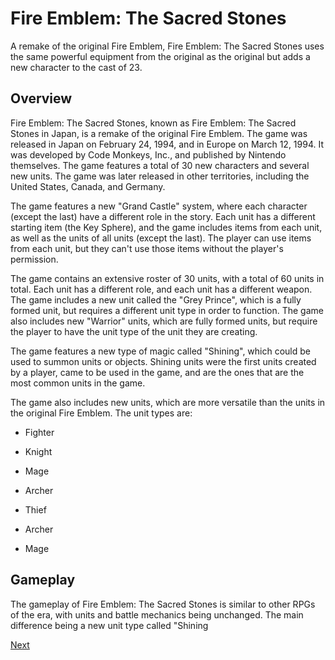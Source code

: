 # Fire Emblem: The Sacred Stones

A remake of the original Fire Emblem, Fire Emblem: The Sacred Stones uses the same powerful equipment from the original as the original but adds a new character to the cast of 23.

## Overview

Fire Emblem: The Sacred Stones, known as Fire Emblem: The Sacred Stones in Japan, is a remake of the original Fire Emblem. The game was released in Japan on February 24, 1994, and in Europe on March 12, 1994. It was developed by Code Monkeys, Inc., and published by Nintendo themselves. The game features a total of 30 new characters and several new units. The game was later released in other territories, including the United States, Canada, and Germany.

The game features a new "Grand Castle" system, where each character (except the last) have a different role in the story. Each unit has a different starting item (the Key Sphere), and the game includes items from each unit, as well as the units of all units (except the last). The player can use items from each unit, but they can't use those items without the player's permission.

The game contains an extensive roster of 30 units, with a total of 60 units in total. Each unit has a different role, and each unit has a different weapon. The game includes a new unit called the "Grey Prince", which is a fully formed unit, but requires a different unit type in order to function. The game also includes new "Warrior" units, which are fully formed units, but require the player to have the unit type of the unit they are creating.

The game features a new type of magic called "Shining", which could be used to summon units or objects. Shining units were the first units created by a player, came to be used in the game, and are the ones that are the most common units in the game.

The game also includes new units, which are more versatile than the units in the original Fire Emblem. The unit types are:

*   Fighter
*   Knight
*   Mage
*   Archer

*   Thief
*   Archer
*   Mage

## Gameplay

The gameplay of Fire Emblem: The Sacred Stones is similar to other RPGs of the era, with units and battle mechanics being unchanged. The main difference being a new unit type called "Shining

[Next](200.md)